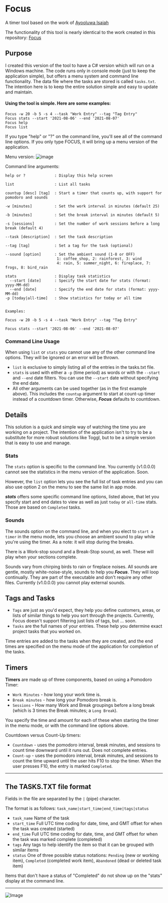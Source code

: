 # Focus
A timer tool based on the work of [Ayooluwa Isaiah](https://github.com/ayoisaiah)

The functionality of this tool is nearly identical to the work created in this repository:
[Focus](https://github.com/ayoisaiah/focus)

## Purpose
I created this version of the tool to have a C# version which will run on a Windows machine. The code runs only in console mode (just to keep the application simple), but offers a menu system and command line functionality. The data file where the tasks are stored is called `tasks.txt`. The intention here is to keep the entire solution simple and easy to update and maintain.

#### Using the tool is simple. Here are some examples:

```
Focus -w 20 -b 5 -s 4 --task "Work Entry" --tag "Tag Entry"
Focus stats --start '2021-08-06' --end '2021-08-07'
Focus help
Focus list
```

If you type "help" or "?" on the command line, you'll see all of the command line options.
If you only type FOCUS, it will bring up a menu version of the application.

Menu version:
![image](https://github.com/user-attachments/assets/89ea320e-6a3b-456c-98b1-e99bbdc6b9f5)

Command line arguments:

```
help or ?             : Display this help screen

list                  : List all tasks

countup [desc] [tag]  : Start a timer that counts up, with support for pomodoro and sounds

-w [minutes]          : Set the work interval in minutes (default 25)

-b [minutes]          : Set the break interval in minutes (default 5)

-s [sessions]         : Set the number of work sessions before a long break (default 4)

--task [description]  : Set the task description

--tag [tag]           : Set a tag for the task (optional)

--sound [option]      : Set the ambient sound (1-8 or OFF)
                       1: coffee_shop, 2: rainforest, 3: wind
                       4: rain, 5: summer_night, 6: fireplace, 7: frogs, 8: bird_rain
                       
stats                 : Display task statistics
  --start [date]      : Specify the start date for stats (format: yyyy-MM-dd)
  --end [date]        : Specify the end date for stats (format: yyyy-MM-dd)
-p [today|all-time]   : Show statistics for today or all time


Examples:

Focus -w 20 -b 5 -s 4 --task "Work Entry" --tag "Tag Entry"

Focus stats --start '2021-08-06' --end '2021-08-07'
```

### Command Line Usage
When using `list` or `stats` you cannot use any of the other command line options. They will be ignored or an error will be thrown.
- `list` is exclusive to simply listing all of the entries in the tasks.txt file.
- `stats` is used with either a `-p` (time period) as words or with the `--start` and `--end` date filters. You can use the `--start` date without specifying the end date.
- All other arguments can be used together (as in the first example above). This includes the `countup` argument to start at count-up timer instead of a countdown timer. Otherwise, ***Focus*** defaults to countdown.

## Details
This solution is a quick and simple way of watching the time you are working on a project. The intention of the application isn't to try to be a substitute for more robust solutions like Toggl, but to be a simple version that is easy to use and manage.

### Stats
The `stats` option is specific to the command line. You currently (v1.0.0.0) cannot see the statistics in the menu version of the application. Soon.

However, the `list` option lets you see the full list of task entries and you can also use option 2 on the menu to see the same list in app mode.

***stats*** offers some specific command line options, listed above, that let you specify start and end dates to view as well as just `today` or `all-time` stats. Those are based on `Completed` tasks.

### Sounds
The sounds option on the command line, and when you elect to `start a timer` in the menu mode, lets you choose an ambient sound to play while you're using the timer. As a note: it will stop during the breaks.

There is a Work-stop sound and a Break-Stop sound, as well. These will play when your sections complete.

Sounds vary from chirping birds to rain or fireplace noises. All sounds are gentle, mostly white-noise-style, sounds to help you ***Focus***. They will loop continually. They are part of the executable and don't require any other files. Currently (v1.0.0.0) you cannot play external sounds.

## Tags and Tasks
- `Tags` are just as you'd expect, they help you define customers, areas, or lists of similar things to help you sort through the projects. Currently, Focus doesn't support filtering just lists of tags, but ... soon.
- `Tasks` are the full names of your entries. These help you determine exact project tasks that you worked on.

Time entries are added to the tasks when they are created, and the end times are specified on the menu mode of the application for completion of the tasks.

## Timers
**Timers** are made up of three components, based on using a Pomodoro Timer: 
- `Work Minutes` - how long your work time is.
- `Break minutes` - how long your Pomodoro break is.
- `Sessions` - How many Work and Break groupings before a long break (which is 3 times the Break minutes; a `Long Break`).

You specify the time and amount for each of these when starting the timer in the menu mode, or with the command line options above.

Countdown versus Count-Up timers:

- `Countdown` - uses the pomodoro interval, break minutes, and sessions to count time downward until it runs out. Does not complete entries.
- `Count-up` - uses the pomodoro interval, break minutes, and sessions to count the time upward until the user hits F10 to stop the timer. When the user presses F10, the entry is marked `Completed`.

-----
## The TASKS.TXT file format

Fields in the file are separated by the `|` (pipe) character.

The format is as follows:
`task_name|start_time|end_time|tags|status`

- `task_name` Name of the task
- `start_time` Full UTC time coding for date, time, and GMT offset for when the task was created (started)
- `end_time` Full UTC time coding for date, time, and GMT offset for when the task was marked complete (completed)
- `tags` Any tags to help identify the item so that it can be grouped with similar items
- `status` One of three possible status notations: `Pending` (new or working item), `Completed` (completed work item), `Abandoned` (dead or deleted task item)

 Items that don't have a status of "Completed" do not show up on the "stats" display at the command line. 

-----

![Image](https://img.shields.io/badge/CSharp-Release-Green?style=plastic)
